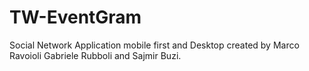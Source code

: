 # TW-EventGram
Social Network Application mobile first and Desktop created by Marco Ravoioli Gabriele Rubboli and Sajmir Buzi.


